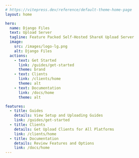 ```yaml
---
# https://vitepress.dev/reference/default-theme-home-page
layout: home

hero:
  name: Django Files
  text: Upload Server
  tagline: Feature Packed Self-Hosted ShareX Upload Server
  image:
    src: /images/logo-lg.png
    alt: Django Files
  actions:
    - text: Get Started
      link: /guides/get-started
      theme: brand
    - text: Clients
      link: /clients/home
      theme: alt
    - text: Documentation
      link: /docs/home
      theme: alt

features:
  - title: Guides
    details: View Setup and Uploading Guides
    link: /guides/get-started
  - title: Clients
    details: Get Upload Clients for All Platforms
    link: /clients/home
  - title: Documentation
    details: Review Features and Options
    link: /docs/home
---
```

